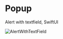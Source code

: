 # Popup
Alert with textfield, SwiftUI

![AlertWithTextField](https://user-images.githubusercontent.com/33023069/89509476-a7b3c500-d7cf-11ea-8371-07268ca91f16.gif)

